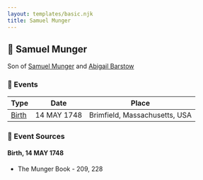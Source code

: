 ```yaml
---
layout: templates/basic.njk
title: Samuel Munger
---
```

## 🔵 Samuel Munger

Son of [Samuel Munger](/people/1/17676382) and [Abigail Barstow](/people/9/9488484)

### 📆 Events

Type | Date | Place
------ | ------ | ------
[Birth](#event-f39e0c52-cc37-4f52-908e-a8eebb0160d2) | 14 MAY 1748 | Brimfield, Massachusetts, USA

### 📰 Event Sources

#### <a id="event-f39e0c52-cc37-4f52-908e-a8eebb0160d2"></a> Birth, 14 MAY 1748
* The Munger Book  - 209, 228